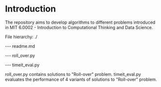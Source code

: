 # Introduction

The repository aims to develop algorithms to different problems introduced in MIT 6.0002 - Introduction to Computational Thinking and Data Science.


File hierarchy:
./

--- readme.md

--- roll_over.py

--- timeit_eval.py


roll_over.py contains solutions to "Roll-over" problem. timeit_eval.py evaluates the performance of 4 variants of solutions to "Roll-over" problem.